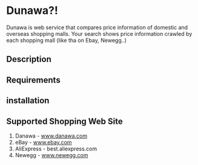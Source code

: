 # Dunawa?!
 Dunawa is web service that compares price information of domestic and overseas shopping malls.
 Your search shows price information crawled by each shopping mall (like tha on Ebay, Newegg..)

## Description

 
## Requirements


## installation

## Supported Shopping Web Site
 1. Danawa - www.danawa.com
 2. eBay - www.ebay.com
 3. AliExpress - best.aliexpress.com
 4. Newegg - www.newegg.com
